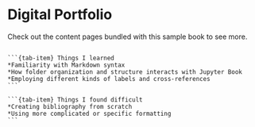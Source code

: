 # Digital Portfolio

Check out the content pages bundled with this sample book to see more.

```{tableofcontents}
```

````{tab-set}
```{tab-item} Things I learned
*Familiarity with Markdown syntax  
*How folder organization and structure interacts with Jupyter Book  
*Employing different kinds of labels and cross-references
```

```{tab-item} Things I found difficult  
*Creating bibliography from scratch  
*Using more complicated or specific formatting
```
````
